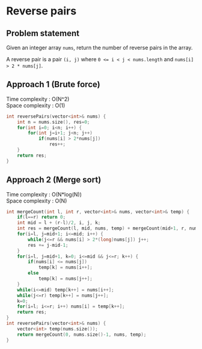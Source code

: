 # Reverse pairs

## Problem statement

Given an integer array `nums`, return the number of reverse pairs in the array.

A reverse pair is a pair `(i, j)` where `0 <= i < j < nums.length` and `nums[i] > 2 * nums[j]`.

## Approach 1 (Brute force)

Time complexity : O(N^2)  
Space complexity : O(1)

```cpp
int reversePairs(vector<int>& nums) {
    int n = nums.size(), res=0;
    for(int i=0; i<n; i++) {
        for(int j=i+1; j<n; j++)
            if(nums[i] > 2*nums[j])
                res++;
    }
    return res;
}
```

## Approach 2 (Merge sort)

Time complexity : O(N\*log(N))  
Space complexity : O(N)

```cpp
int mergeCount(int l, int r, vector<int>& nums, vector<int>& temp) {
    if(l==r) return 0;
    int mid = l + (r-l)/2, i, j, k;
    int res = mergeCount(l, mid, nums, temp) + mergeCount(mid+1, r, nums, temp);
    for(i=l, j=mid+1; i<=mid; i++) {
        while(j<=r && nums[i] > 2*(long)nums[j]) j++;
        res += j-mid-1;
    }
    for(i=l, j=mid+1, k=0; i<=mid && j<=r; k++) {
        if(nums[i] <= nums[j])
            temp[k] = nums[i++];
        else
            temp[k] = nums[j++];
    }
    while(i<=mid) temp[k++] = nums[i++];
    while(j<=r) temp[k++] = nums[j++];
    k=0;
    for(i=l; i<=r; i++) nums[i] = temp[k++];
    return res;
}
int reversePairs(vector<int>& nums) {
    vector<int> temp(nums.size());
    return mergeCount(0, nums.size()-1, nums, temp);
}
```
